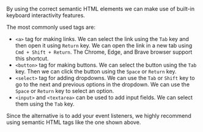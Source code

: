 By using the correct semantic HTML elements we can make use of built-in keyboard interactivity features.

The most commonly used tags are:
- `<a>` tag for making links. We can select the link using the `Tab` key and then open it using `Return` key. We can open the link in a new tab using `Cmd + Shift + Return`. The Chrome, Edge, and Brave browser support this shortcut.
- `<button>` tag for making buttons. We can select the button using the `Tab` key. Then we can click the button using the `Space` or `Return` key.
- `<select>` tag for adding dropdowns. We can use the `Tab` or `Shift` key to go to the next and previous options in the dropdown. We can use the `Space` or `Return` key to select an option.
- `<input>` and `<textarea>` can be used to add input fields. We can select them using the `Tab` key.

Since the alternative is to add your event listeners, we highly recommend using semantic HTML tags like the one shown above.